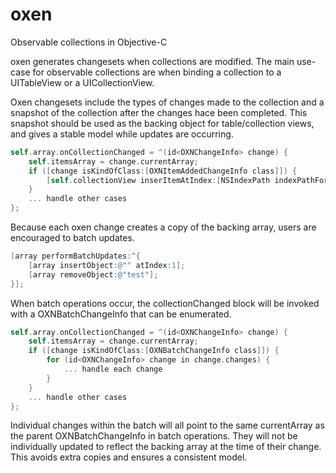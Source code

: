 oxen
====

Observable collections in Objective-C 

oxen generates changesets when collections are modified. The main use-case for observable collections are when binding a collection to a UITableView or a UICollectionView.

Oxen changesets include the types of changes made to the collection and a snapshot of the collection after the changes hace been completed. This snapshot should be used as the backing object for table/collection views, and gives a stable model while updates are occurring.

```Objective-C
self.array.onCollectionChanged = ^(id<OXNChangeInfo> change) {
	self.itemsArray = change.currentArray;
    if ([change isKindOfClass:[OXNItemAddedChangeInfo class]]) {
    	[self.collectionView inserItemAtIndex:[NSIndexPath indexPathForItem:change.index inSection:1]];
    }
    ... handle other cases
};
```

Because each oxen change creates a copy of the backing array, users are encouraged to batch updates.

```Objective-C
[array performBatchUpdates:^{
    [array insertObject:@"" atIndex:1];
    [array removeObject:@"test"];
}];
```

When batch operations occur, the collectionChanged block will be invoked with a OXNBatchChangeInfo that can be enumerated.

```Objective-C
self.array.onCollectionChanged = ^(id<OXNChangeInfo> change) {
	self.itemsArray = change.currentArray;
    if ([change isKindOfClass:[OXNBatchChangeInfo class]]) {
    	for (id<OXNChangeInfo> change in change.changes) {
    		... handle each change
    	}
    }
    ... handle other cases
};
```

Individual changes within the batch will all point to the same currentArray as the parent OXNBatchChangeInfo in batch operations. They will not be individually updated to reflect the backing array at the time of their change. This avoids extra copies and ensures a consistent model.



